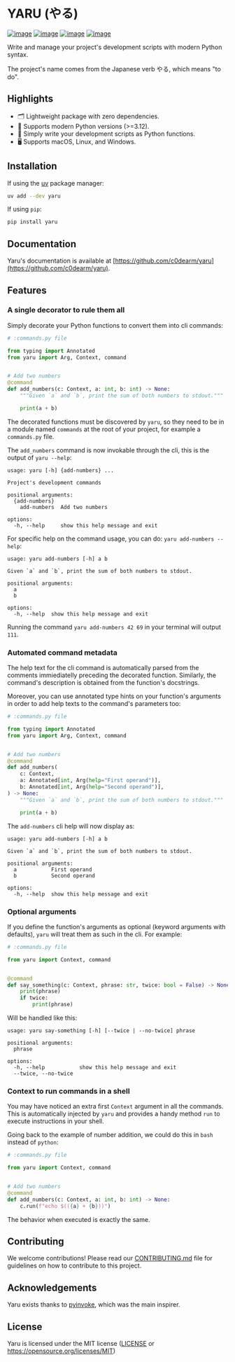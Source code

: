 # YARU (やる)

[![image](https://img.shields.io/pypi/v/yaru.svg)](https://pypi.python.org/pypi/yaru)
[![image](https://img.shields.io/pypi/l/yaru.svg)](https://pypi.python.org/pypi/yaru)
[![image](https://img.shields.io/pypi/pyversions/yaru.svg)](https://pypi.python.org/pypi/yaru)
[![image](https://github.com/c0dearm/yaru/actions/workflows/test.yml/badge.svg)](https://github.com/c0dearm/yaru/actions)

Write and manage your project's development scripts with modern Python syntax.

The project's name comes from the Japanese verb やる, which means "to do".

## Highlights

- 🗂️ Lightweight package with zero dependencies.
- 🐍 Supports modern Python versions (>=3.12).
- 🚀 Simply write your development scripts as Python functions.
- 🖥️ Supports macOS, Linux, and Windows.

## Installation

If using the [uv](https://github.com/astral-sh/uv) package manager:

```bash
uv add --dev yaru
```

If using `pip`:

```bash
pip install yaru
```

## Documentation

Yaru's documentation is available at [https://github.com/c0dearm/yaru](https://github.com/c0dearm/yaru).

## Features

### A single decorator to rule them all

Simply decorate your Python functions to convert them into cli commands:

```python
# :commands.py file

from typing import Annotated
from yaru import Arg, Context, command


# Add two numbers
@command
def add_numbers(c: Context, a: int, b: int) -> None:
    """Given `a` and `b`, print the sum of both numbers to stdout."""

    print(a + b)
```

The decorated functions must be discovered by `yaru`, so they need to be in a module named `commands` at
the root of your project, for example a `commands.py` file.

The `add_numbers` command is now invokable through the cli, this is the output of `yaru --help`:

```
usage: yaru [-h] {add-numbers} ...

Project's development commands

positional arguments:
  {add-numbers}
    add-numbers  Add two numbers

options:
  -h, --help     show this help message and exit
```

For specific help on the command usage, you can do: `yaru add-numbers --help`:

```
usage: yaru add-numbers [-h] a b

Given `a` and `b`, print the sum of both numbers to stdout.

positional arguments:
  a
  b

options:
  -h, --help  show this help message and exit
```

Running the command `yaru add-numbers 42 69` in your terminal will output `111`.

### Automated command metadata

The help text for the cli command is automatically parsed from the comments immiediatelly preceding the decorated function.
Similarly, the command's description is obtained from the function's docstrings.

Moreover, you can use annotated type hints on your function's arguments in order to add help texts to the command's parameters too:

```python
# :commands.py file

from typing import Annotated
from yaru import Arg, Context, command


# Add two numbers
@command
def add_numbers(
    c: Context,
    a: Annotated[int, Arg(help="First operand")],
    b: Annotated[int, Arg(help="Second operand")],
) -> None:
    """Given `a` and `b`, print the sum of both numbers to stdout."""

    print(a + b)
```

The `add-numbers` cli help will now display as:

```
usage: yaru add-numbers [-h] a b

Given `a` and `b`, print the sum of both numbers to stdout.

positional arguments:
  a           First operand
  b           Second operand

options:
  -h, --help  show this help message and exit
```

### Optional arguments

If you define the function's arguments as optional (keyword arguments with defaults), `yaru` will treat
them as such in the cli. For example:

```python
# :commands.py file

from yaru import Context, command


@command
def say_something(c: Context, phrase: str, twice: bool = False) -> None:
    print(phrase)
    if twice:
        print(phrase)
```

Will be handled like this:

```
usage: yaru say-something [-h] [--twice | --no-twice] phrase

positional arguments:
  phrase

options:
  -h, --help           show this help message and exit
  --twice, --no-twice
```

### Context to run commands in a shell

You may have noticed an extra first `Context` argument in all the commands. This is automatically injected
by `yaru` and provides a handy method `run` to execute instructions in your shell.

Going back to the example of number addition, we could do this in `bash` instead of `python`:

```python
# :commands.py file

from yaru import Context, command


# Add two numbers
@command
def add_numbers(c: Context, a: int, b: int) -> None:
    c.run(f"echo $(({a} + {b}))")
```

The behavior when executed is exactly the same.

## Contributing

We welcome contributions! Please read our [CONTRIBUTING.md](CONTRIBUTING.md) file for guidelines on how to contribute to this project.

## Acknowledgements

Yaru exists thanks to [pyinvoke](https://github.com/pyinvoke/invoke), which was the main inspirer.

## License

Yaru is licensed under the MIT license ([LICENSE](LICENSE) or <https://opensource.org/licenses/MIT>)
